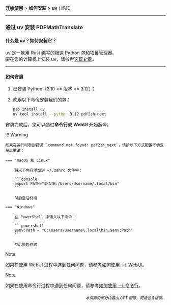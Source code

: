 [**开始使用**](./getting-started.md) > **如何安装** > **uv** _(当前)_

---

### 通过 uv 安装 PDFMathTranslate

#### 什么是 uv？如何安装它？

uv 是一款用 Rust 编写的极速 Python 包和项目管理器。
<br>
要在您的计算机上安装 uv，请参考[这篇文章](https://docs.astral.sh/uv/getting-started/installation/)。

---

#### 如何安装

1. 已安装 Python（3.10 <= 版本 <= 3.12）；

2. 使用以下命令安装我们的包：

    ```bash
    pip install uv
    uv tool install --python 3.12 pdf2zh-next
    ```

安装完成后，您可以通过**命令行**或 **WebUI** 开始翻译。

!!! Warning

    如果在运行时看到错误 `command not found: pdf2zh_next`，请按以下方式配置环境变量后重试：

    === "macOS 和 Linux"

        将以下内容添加到 ~/.zshrc 文件中：

        ```console
        export PATH="$PATH:/Users/Username/.local/bin"
        ```

        然后重启终端

    === "Windows"

        在 PowerShell 中输入以下命令：

        ```powershell
        $env:Path = "C:\Users\Username\.local\bin;$env:Path"
        ```

        然后重启终端

> [!NOTE]
> 如果在使用 WebUI 过程中遇到任何问题，请参考[如何使用 --> WebUI](./USAGE_webui.md)。

> [!NOTE]
> 如果在使用命令行过程中遇到任何问题，请参考[如何使用 --> 命令行](./USAGE_commandline.md)。

<div align="right"> 
<h6><small>本页面的部分内容由 GPT 翻译，可能包含错误。</small></h6>